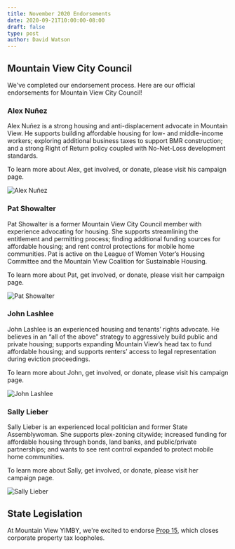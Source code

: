 ```yaml
---
title: November 2020 Endorsements
date: 2020-09-21T10:00:00-08:00
draft: false
type: post
author: David Watson
---
```


## Mountain View City Council

We've completed our endorsement process. Here are our official endorsements for Mountain View City Council!

### Alex Nuñez

Alex Nuñez is a strong housing and anti-displacement advocate in Mountain View. He supports building affordable housing for low- and middle-income workers; exploring additional business taxes to support BMR construction; and a strong Right of Return policy coupled with No-Net-Loss development standards.

To learn more about Alex, get involved, or donate, please visit his campaign page.

![Alex Nuñez](/nunez.png)

### Pat Showalter

Pat Showalter is a former Mountain View City Council member with experience advocating for housing. She supports streamlining the entitlement and permitting process; finding additional funding sources for affordable housing; and rent control protections for mobile home communities. Pat is active on the League of Women Voter’s Housing Committee and the Mountain View Coalition for Sustainable Housing.

To learn more about Pat, get involved, or donate, please visit her campaign page.

![Pat Showalter](/showalter.png)

### John Lashlee

John Lashlee is an experienced housing and tenants’ rights advocate. He believes in an “all of the above” strategy to aggressively build public and private housing; supports expanding Mountain View’s head tax to fund affordable housing; and supports renters’ access to legal representation during eviction proceedings.

To learn more about John, get involved, or donate, please visit his campaign page.

![John Lashlee](/lashlee.png)

### Sally Lieber

Sally Lieber is an experienced local politician and former State Assemblywoman. She supports plex-zoning citywide; increased funding for affordable housing through bonds, land banks, and public/private partnerships; and wants to see rent control expanded to protect mobile home communities. 

To learn more about Sally, get involved, or donate, please visit her campaign page.

![Sally Lieber](/lieber.png)


## State Legislation

At Mountain View YIMBY, we're excited to endorse [Prop 15](http://yes15.org/), which closes corporate property tax loopholes.
